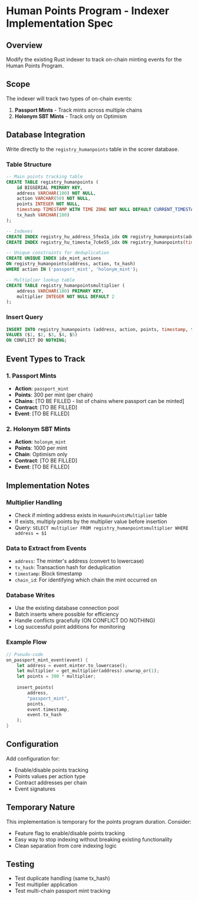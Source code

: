 # Human Points Program - Indexer Implementation Spec

## Overview
Modify the existing Rust indexer to track on-chain minting events for the Human Points Program.

## Scope
The indexer will track two types of on-chain events:
1. **Passport Mints** - Track mints across multiple chains
2. **Holonym SBT Mints** - Track only on Optimism

## Database Integration
Write directly to the `registry_humanpoints` table in the scorer database.

### Table Structure
```sql
-- Main points tracking table
CREATE TABLE registry_humanpoints (
    id BIGSERIAL PRIMARY KEY,
    address VARCHAR(100) NOT NULL,
    action VARCHAR(50) NOT NULL,
    points INTEGER NOT NULL,
    timestamp TIMESTAMP WITH TIME ZONE NOT NULL DEFAULT CURRENT_TIMESTAMP,
    tx_hash VARCHAR(100)
);

-- Indexes
CREATE INDEX registry_hu_address_5fea1a_idx ON registry_humanpoints(address, action);
CREATE INDEX registry_hu_timesta_7c6e55_idx ON registry_humanpoints(timestamp);

-- Unique constraints for deduplication
CREATE UNIQUE INDEX idx_mint_actions 
ON registry_humanpoints(address, action, tx_hash) 
WHERE action IN ('passport_mint', 'holonym_mint');

-- Multiplier lookup table
CREATE TABLE registry_humanpointsmultiplier (
    address VARCHAR(100) PRIMARY KEY,
    multiplier INTEGER NOT NULL DEFAULT 2
);
```

### Insert Query
```sql
INSERT INTO registry_humanpoints (address, action, points, timestamp, tx_hash)
VALUES ($1, $2, $3, $4, $5)
ON CONFLICT DO NOTHING;
```

## Event Types to Track

### 1. Passport Mints
- **Action**: `passport_mint`
- **Points**: 300 per mint (per chain)
- **Chains**: [TO BE FILLED - list of chains where passport can be minted]
- **Contract**: [TO BE FILLED]
- **Event**: [TO BE FILLED]

### 2. Holonym SBT Mints
- **Action**: `holonym_mint`
- **Points**: 1000 per mint
- **Chain**: Optimism only
- **Contract**: [TO BE FILLED]
- **Event**: [TO BE FILLED]

## Implementation Notes

### Multiplier Handling
- Check if minting address exists in `HumanPointsMultiplier` table
- If exists, multiply points by the multiplier value before insertion
- Query: `SELECT multiplier FROM registry_humanpointsmultiplier WHERE address = $1`

### Data to Extract from Events
- `address`: The minter's address (convert to lowercase)
- `tx_hash`: Transaction hash for deduplication
- `timestamp`: Block timestamp
- `chain_id`: For identifying which chain the mint occurred on

### Database Writes
- Use the existing database connection pool
- Batch inserts where possible for efficiency
- Handle conflicts gracefully (ON CONFLICT DO NOTHING)
- Log successful point additions for monitoring

### Example Flow
```rust
// Pseudo-code
on_passport_mint_event(event) {
    let address = event.minter.to_lowercase();
    let multiplier = get_multiplier(address).unwrap_or(1);
    let points = 300 * multiplier;
    
    insert_points(
        address,
        "passport_mint",
        points,
        event.timestamp,
        event.tx_hash
    );
}
```

## Configuration
Add configuration for:
- Enable/disable points tracking
- Points values per action type
- Contract addresses per chain
- Event signatures

## Temporary Nature
This implementation is temporary for the points program duration. Consider:
- Feature flag to enable/disable points tracking
- Easy way to stop indexing without breaking existing functionality
- Clean separation from core indexing logic

## Testing
- Test duplicate handling (same tx_hash)
- Test multiplier application
- Test multi-chain passport mint tracking
